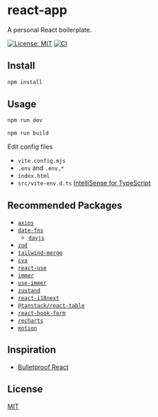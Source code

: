 # react-app

A personal React boilerplate.

[![License: MIT](https://img.shields.io/github/license/donniean/react-app)](https://github.com/donniean/react-app/blob/master/LICENSE) [![CI](https://github.com/donniean/react-app/actions/workflows/ci.yml/badge.svg)](https://github.com/donniean/react-app/actions/workflows/ci.yml)

## Install

```sh
npm install
```

## Usage

```sh
npm run dev
```

```sh
npm run build
```

Edit config files

- `vite.config.mjs`
- `.env` and `.env,*`
- `index.html`
- `src/vite-env.d.ts` [IntelliSense for TypeScript](https://cn.vitejs.dev/guide/env-and-mode.html#intellisense)

## Recommended Packages

- [`axios`](https://github.com/axios/axios)
- [`date-fns`](https://github.com/date-fns/date-fns)
  - [`dayjs`](https://github.com/iamkun/dayjs)
- [`zod`](https://github.com/colinhacks/zod)
- [`tailwind-merge`](https://github.com/dcastil/tailwind-merge)
- [`cva`](https://github.com/joe-bell/cva)
- [`react-use`](https://github.com/streamich/react-use)
- [`immer`](https://github.com/immerjs/immer)
- [`use-immer`](https://github.com/immerjs/use-immer)
- [`zustand`](https://github.com/pmndrs/zustand)
- [`react-i18next`](https://github.com/i18next/react-i18next)
- [`@tanstack/react-table`](https://github.com/tanstack/table)
- [`react-hook-form`](https://github.com/react-hook-form/react-hook-form)
- [`recharts`](https://github.com/recharts/recharts)
- [`motion`](https://github.com/motiondivision/motion)

## Inspiration

- [Bulletproof React](https://github.com/alan2207/bulletproof-react)

## License

[MIT](./LICENSE)
